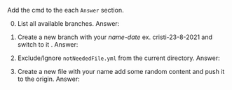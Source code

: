 Add the cmd to the each `Answer` section.

0. List all available branches.
   Answer: 

1. Create a new branch with your *name-date* ex. cristi-23-8-2021 and switch to it . 
   Answer:

2. Exclude/Ignore `notNeededFile.yml` from the current directory.
   Answer: 

3. Create a new file with your name add some random content and push it to the origin.
   Answer: 

